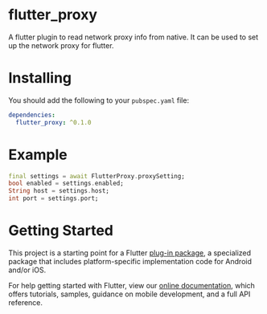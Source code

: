 # flutter_proxy

A flutter plugin to read network proxy info from native. It can be used to set up the network proxy for flutter.  

# Installing

You should add the following to your `pubspec.yaml` file:

```yaml
dependencies:
  flutter_proxy: ^0.1.0
```


# Example

```dart
final settings = await FlutterProxy.proxySetting;
bool enabled = settings.enabled;
String host = settings.host;
int port = settings.port;
```

# Getting Started

This project is a starting point for a Flutter
[plug-in package](https://flutter.dev/developing-packages/),
a specialized package that includes platform-specific implementation code for
Android and/or iOS.

For help getting started with Flutter, view our 
[online documentation](https://flutter.dev/docs), which offers tutorials, 
samples, guidance on mobile development, and a full API reference.
